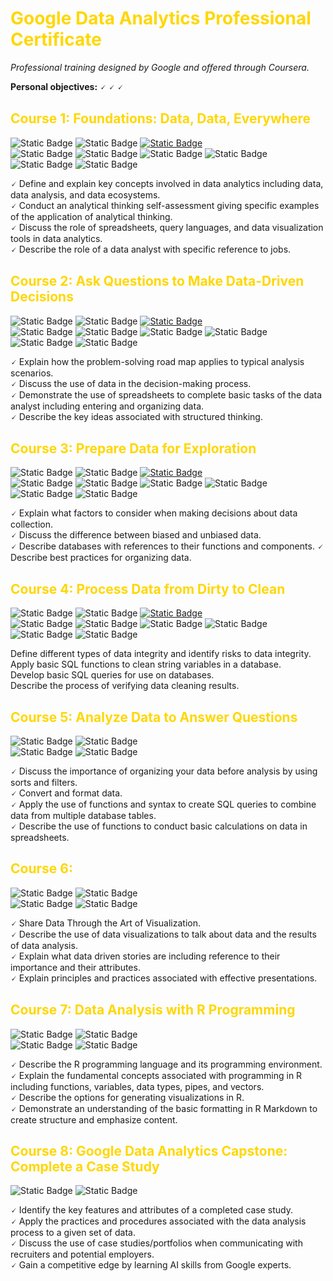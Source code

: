 # <span style="color: gold;">Google Data Analytics Professional Certificate</span>
_Professional training designed by Google and offered through Coursera._

**Personal objectives:**
🗸 
🗸 
🗸 

## <span style="color: gold;">Course 1: Foundations: Data, Data, Everywhere</span>
<div>
    <img alt="Static Badge" src="https://img.shields.io/badge/STATUS:-gray?style=plastic">
    <img alt="Static Badge" src="https://img.shields.io/badge/CONCLUÍDO-green?style=plastic">
    <a href="https://coursera.org/share/0acaaa55c3b3ae04ae9cdfe61be83a94" target="_blank">
        <img alt="Static Badge" src="https://img.shields.io/badge/CERTIFICADO-gold?style=plastic">
    </a>
</div>
<div>
    <img alt="Static Badge" src="https://img.shields.io/badge/SKILLS:-gray?style=plastic">
    <img alt="Static Badge" src="https://img.shields.io/badge/DATA%20ANALYSIS-lightgrey?style=plastic">
    <img alt="Static Badge" src="https://img.shields.io/badge/DATA%20VISUALIZATION%20SOFTWARE-lightgrey?style=plastic">
    <img alt="Static Badge" src="https://img.shields.io/badge/SPREADSHEET%20SOFTWARE-lightgrey?style=plastic">
    <img alt="Static Badge" src="https://img.shields.io/badge/SQL-lightgrey?style=plastic">
    <img alt="Static Badge" src="https://img.shields.io/badge/DATA%20CLEANSING-lightgrey?style=plastic">
<div>

🗸 Define and explain key concepts involved in data analytics including data, data analysis, and data ecosystems.  
🗸 Conduct an analytical thinking self-assessment giving specific examples of the application of analytical thinking.  
🗸 Discuss the role of spreadsheets, query languages, and data visualization tools in data analytics.  
🗸 Describe the role of a data analyst with specific reference to jobs.  


## <span style="color: gold;">Course 2: Ask Questions to Make Data-Driven Decisions</span>
<div>
    <img alt="Static Badge" src="https://img.shields.io/badge/STATUS:-gray?style=plastic">
    <img alt="Static Badge" src="https://img.shields.io/badge/CONCLUÍDO-green?style=plastic">
    <a href="https://coursera.org/share/9fec8bddba5621665f40a5928cbeb6cf" target="_blank">
        <img alt="Static Badge" src="https://img.shields.io/badge/CERTIFICADO-gold?style=plastic">
    </a><br>
    <img alt="Static Badge" src="https://img.shields.io/badge/SKILLS:-gray?style=plastic">
    <img alt="Static Badge" src="https://img.shields.io/badge/DATA%20ANALYSIS-lightgray?style=plastic">
    <img alt="Static Badge" src="https://img.shields.io/badge/SPREADSHEET%20SOFTWARE-lightgrey?style=plastic">
    <img alt="Static Badge" src="https://img.shields.io/badge/DECISION%20MAKING-lightgrey?style=plastic">
    <img alt="Static Badge" src="https://img.shields.io/badge/PROBLEM%20SOLVING-lightgrey?style=plastic">
    <img alt="Static Badge" src="https://img.shields.io/badge/QUESTIONING-lightgrey?style=plastic">
</div>

🗸 Explain how the problem-solving road map applies to typical analysis scenarios.  
🗸 Discuss the use of data in the decision-making process.  
🗸 Demonstrate the use of spreadsheets to complete basic tasks of the data analyst including entering and organizing data.  
🗸 Describe the key ideas associated with structured thinking.  

## <span style="color: gold;">Course 3: Prepare Data for Exploration</span>
<div>
    <img alt="Static Badge" src="https://img.shields.io/badge/STATUS:-gray?style=plastic">
    <img alt="Static Badge" src="https://img.shields.io/badge/CONCLUÍDO-green?style=plastic">
    <a href="https://coursera.org/share/23affa8addf7a8d4adc29459a8a52d45" target="_blank">
        <img alt="Static Badge" src="https://img.shields.io/badge/CERTIFICADO-gold?style=plastic">
    </a><br>
    <img alt="Static Badge" src="https://img.shields.io/badge/SKILLS:-gray?style=plastic">
    <img alt="Static Badge" src="https://img.shields.io/badge/DATA%20COLLECTION-lightgray?style=plastic">
    <img alt="Static Badge" src="https://img.shields.io/badge/SPREADSHEET%20SOFTWARE-lightgrey?style=plastic">
    <img alt="Static Badge" src="https://img.shields.io/badge/METADATA-lightgrey?style=plastic">
    <img alt="Static Badge" src="https://img.shields.io/badge/SQL-lightgrey?style=plastic">
    <img alt="Static Badge" src="https://img.shields.io/badge/DATA%20ETHICS-lightgrey?style=plastic">
</div>

🗸 Explain what factors to consider when making decisions about data collection.  
🗸 Discuss the difference between biased and unbiased data.  
🗸 Describe databases with references to their functions and components.
🗸 Describe best practices for organizing data.  

## <span style="color: gold;">Course 4: Process Data from Dirty to Clean</span>
<div>
    <img alt="Static Badge" src="https://img.shields.io/badge/STATUS:-gray?style=plastic">
    <img alt="Static Badge" src="https://img.shields.io/badge/CONCLUÍDO-green?style=plastic">
    <a href="https://coursera.org/share/7cc09d392ff308f2ea2f966ebca25a91" target="_blank">
        <img alt="Static Badge" src="https://img.shields.io/badge/CERTIFICADO-gold?style=plastic">
    </a><br>
    <img alt="Static Badge" src="https://img.shields.io/badge/SKILLS:-gray?style=plastic">
    <img alt="Static Badge" src="https://img.shields.io/badge/SPREADSHEET%20SOFTWARE-lightgrey?style=plastic">
    <img alt="Static Badge" src="https://img.shields.io/badge/DATA%20INTEGRITY-lightgrey?style=plastic">
    <img alt="Static Badge" src="https://img.shields.io/badge/SQL-lightgrey?style=plastic">
    <img alt="Static Badge" src="https://img.shields.io/badge/SAMPLE%20SIZE%20DETERMINATION-lightgrey?style=plastic">
    <img alt="Static Badge" src="https://img.shields.io/badge/DATA%20CLEANSING-lightgrey?style=plastic">
</div>

Define different types of data integrity and identify risks to data integrity.   
Apply basic SQL functions to clean string variables in a database.  
Develop basic SQL queries for use on databases.  
Describe the process of verifying data cleaning results.  


## <span style="color: gold;">Course 5: Analyze Data to Answer Questions<Titulo> </span>
<div>
    <img alt="Static Badge" src="https://img.shields.io/badge/STATUS:-gray?style=plastic">
    <img alt="Static Badge" src="https://img.shields.io/badge/CURSANDO-yellow?style=plastic">
    </a><br>
    <img alt="Static Badge" src="https://img.shields.io/badge/SKILLS:-gray?style=plastic">
    <img alt="Static Badge" src="https://img.shields.io/badge/DATA%20ANALYSIS-lightgrey?style=plastic">
</div>

🗸 Discuss the importance of organizing your data before analysis by using sorts and filters.  
🗸 Convert and format data.  
🗸 Apply the use of functions and syntax to create SQL queries to combine data from multiple database tables.  
🗸 Describe the use of functions to conduct basic calculations on data in spreadsheets.

## <span style="color: gold;">Course 6: <Titulo> </span>
<div>
    <img alt="Static Badge" src="https://img.shields.io/badge/STATUS:-gray?style=plastic">
    <img alt="Static Badge" src="https://img.shields.io/badge/CURSAR-orange?style=plastic">
    </a><br>
    <img alt="Static Badge" src="https://img.shields.io/badge/SKILLS:-gray?style=plastic">
    <img alt="Static Badge" src="https://img.shields.io/badge/BUSINESS%20COMMUNICATION-lightgrey?style=plastic">
</div>

🗸 Share Data Through the Art of Visualization.  
🗸 Describe the use of data visualizations to talk about data and the results of data analysis.  
🗸 Explain what data driven stories are including reference to their importance and their attributes.  
🗸 Explain principles and practices associated with effective presentations.  

## <span style="color: gold;">Course 7: Data Analysis with R Programming</span>
<div>
    <img alt="Static Badge" src="https://img.shields.io/badge/STATUS:-gray?style=plastic">
    <img alt="Static Badge" src="https://img.shields.io/badge/CURSAR-orange?style=plastic">
    </a><br>
    <img alt="Static Badge" src="https://img.shields.io/badge/SKILLS:-gray?style=plastic">
    <img alt="Static Badge" src="https://img.shields.io/badge/DATA%20ANALYSIS-lightgrey?style=plastic">
</div>

🗸 Describe the R programming language and its programming environment.  
🗸 Explain the fundamental concepts associated with programming in R including functions, variables, data types, pipes, and vectors.  
🗸 Describe the options for generating visualizations in R.  
🗸 Demonstrate an understanding of the basic formatting in R Markdown to create structure and emphasize content.  

## <span style="color: gold;">Course 8: Google Data Analytics Capstone: Complete a Case Study</span>  
<div>
    <img alt="Static Badge" src="https://img.shields.io/badge/STATUS:-gray?style=plastic">
    <img alt="Static Badge" src="https://img.shields.io/badge/CURSAR-orange?style=plastic">
    </a>
</div>

🗸 Identify the key features and attributes of a completed case study.  
🗸 Apply the practices and procedures associated with the data analysis process to a given set of data.  
🗸 Discuss the use of case studies/portfolios when communicating with recruiters and potential employers.  
🗸 Gain a competitive edge by learning AI skills from Google experts.  





 

